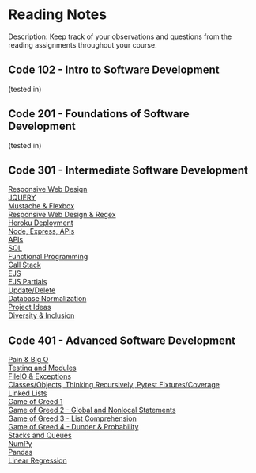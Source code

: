 # Reading Notes
Description: Keep track of your observations and questions from the reading assignments throughout your course.

## Code 102 - Intro to Software Development
(tested in)

## Code 201 - Foundations of Software Development
(tested in)

## Code 301 - Intermediate Software Development
[Responsive Web Design](class-00.md)  
[JQUERY](pairprogramming.md)  
[Mustache & Flexbox](Mustache-and-Flexbox.md)  
[Responsive Web Design & Regex](RWD-Regex.md)  
[Heroku Deployment](heroku.md)    
[Node, Express, APIs](Node-Express-APIs.md)  
[APIs](APIs.md)    
[SQL](SQL.md)  
[Functional Programming](functional_programming.md)  
[Call Stack](callstack.md)  
[EJS](EJS.md)  
[EJS Partials](EJSpartials.md)    
[Update/Delete](formdata.md)  
[Database Normalization](dbnormal.md)  
[Project Ideas](projectideas.md)  
[Diversity & Inclusion](diversity.md)  

## Code 401 - Advanced Software Development
[Pain & Big O](401-01.md)  
[Testing and Modules](401-02.md)  
[FileIO & Exceptions](401-03.md)  
[Classes/Objects, Thinking Recursively, Pytest Fixtures/Coverage](401-04.md)  
[Linked Lists](401-05.md)  
[Game of Greed 1](401-06.md)  
[Game of Greed 2 - Global and Nonlocal Statements](401-07.md)  
[Game of Greed 3 - List Comprehension](401-08.md)  
[Game of Greed 4 - Dunder & Probability](401-09.md)  
[Stacks and Queues](401-10.md)  
[NumPy](401-11.md)  
[Pandas](401-12.md)  
[Linear Regression](401-13.md)  